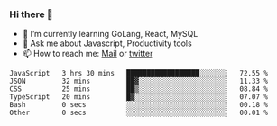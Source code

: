 ### Hi there 👋

- 🌱 I’m currently learning GoLang, React, MySQL
- 💬 Ask me about Javascript, Productivity tools 
- 📫 How to reach me: [Mail](mailto:kvaishak47@gmail.com) or [twitter](https://twitter.com/kvaish4k)



<!--START_SECTION:waka-->

```text
JavaScript   3 hrs 30 mins   ██████████████████░░░░░░░   72.55 %
JSON         32 mins         ██▓░░░░░░░░░░░░░░░░░░░░░░   11.33 %
CSS          25 mins         ██▒░░░░░░░░░░░░░░░░░░░░░░   08.84 %
TypeScript   20 mins         █▓░░░░░░░░░░░░░░░░░░░░░░░   07.07 %
Bash         0 secs          ░░░░░░░░░░░░░░░░░░░░░░░░░   00.18 %
Other        0 secs          ░░░░░░░░░░░░░░░░░░░░░░░░░   00.01 %
```

<!--END_SECTION:waka-->
